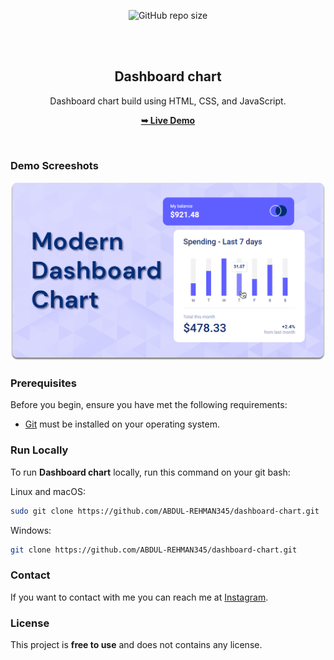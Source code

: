 <div align="center">
  
  ![GitHub repo size](https://img.shields.io/github/repo-size/codewithsadee/dashboard-chart)
  
  <br />
  <br />

  <h2 align="center">Dashboard chart</h2>

  Dashboard chart build using HTML, CSS, and JavaScript.

  <a href=""><strong>➥ Live Demo</strong></a>

</div>

<br />

### Demo Screeshots

![Dashboard chart Desktop Demo](./readme-images/desktop.png "Desktop Demo")

### Prerequisites

Before you begin, ensure you have met the following requirements:

* [Git](https://git-scm.com/downloads "Download Git") must be installed on your operating system.

### Run Locally

To run **Dashboard chart** locally, run this command on your git bash:

Linux and macOS:

```bash
sudo git clone https://github.com/ABDUL-REHMAN345/dashboard-chart.git
```

Windows:

```bash
git clone https://github.com/ABDUL-REHMAN345/dashboard-chart.git
```

### Contact

If you want to contact with me you can reach me at [Instagram](https://www.instagram.com/coder_life98/).

### License

This project is **free to use** and does not contains any license.

